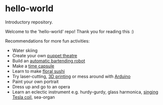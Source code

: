 # hello-world
Introductory repository. 

Welcome to the 'hello-world' repo! Thank you for reading this :)

Recommendations for more fun activities:
- Water skiing
- Create your own [puppet theatre](https://www.puppetshowplace.org/news/2016/7/19/make-your-own-puppet-theatre)
- Build an [automatic bartending robot](https://www.youtube.com/playlist?list=PLzGeUG3dR0tLku8tKcVwC1GrTE-Kva3R9)
- Make a [time capsule](http://www.naa.gov.au/information-management/managing-information-and-records/preserving/time-capsules.aspx)
- Learn to make [floral sushi](http://sushi-world.net/wp/sushi-2/flower-sushi-roll.html)
- Try laser-cutting, [3D printing](https://www.youtube.com/watch?v=w1Z00Z1ujx8) or mess around with [Arduino](https://youtu.be/ZDTKVbnQUo8?t=366)
- Paint your own portrait
- Dress up and go to an opera
- Learn an eclectic instrument e.g. hurdy-gurdy, glass harmonica, [singing Tesla coil](https://www.youtube.com/watch?v=8LAhKkPUo_A), sea-organ
